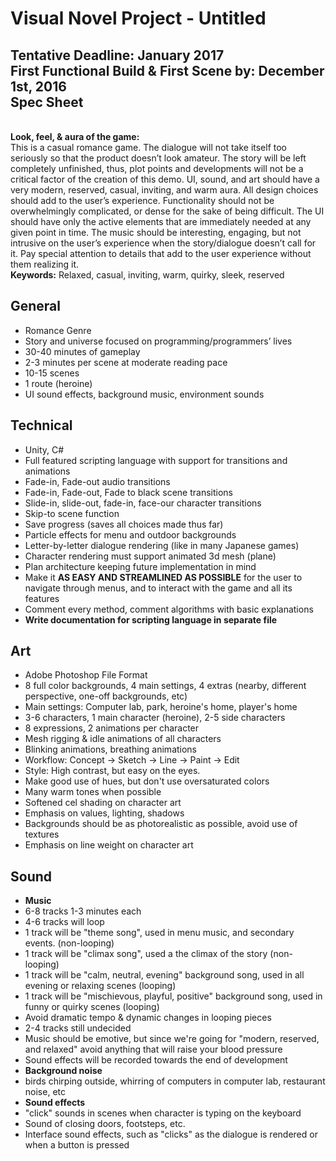 <h1><b>Visual Novel Project - Untitled<br></h1>
<h2>Tentative Deadline: January 2017<br>
First Functional Build & First Scene by: December 1st, 2016<br>
Spec Sheet<br>
</h2>
<br>
Look, feel, & aura of the game:<br></b>
This is a casual romance game. The dialogue will not take itself too seriously so that the product doesn’t look amateur. The story will be left completely unfinished, thus, plot points and developments will not be a critical factor of the creation of this demo. UI, sound, and art should have a very modern, reserved, casual, inviting, and warm aura. All design choices should add to the user’s experience. Functionality should not be overwhelmingly complicated, or dense for the sake of being difficult. The UI should have only the active elements that are immediately needed at any given point in time. The music should be interesting, engaging, but not intrusive on the user’s experience when the story/dialogue doesn’t call for it. Pay special attention to details that add to the user experience without them realizing it.<br>
<b>Keywords:</b> Relaxed, casual, inviting, warm, quirky, sleek, reserved<br>
<h2><b>General</b></h2>
<ul>
<li>Romance Genre</li>
<li>Story and universe focused on programming/programmers’ lives</li>
<li>30-40 minutes of gameplay</li>
<li>2-3 minutes per scene at moderate reading pace</li>
<li>10-15 scenes</li>
<li>1 route (heroine)</li>
<li>UI sound effects, background music, environment sounds</li>
</ul>
<h2><b>Technical</b></h2>
<ul>
<li>Unity, C#</li>
<li>Full featured scripting language with support for transitions and animations</li>
<li>Fade-in, Fade-out audio transitions</li>
<li>Fade-in, Fade-out, Fade to black scene transitions</li>
<li>Slide-in, slide-out, fade-in, face-our character transitions</li>
<li>Skip-to scene function</li>
<li>Save progress (saves all choices made thus far)</li>
<li>Particle effects for menu and outdoor backgrounds</li>
<li>Letter-by-letter dialogue rendering (like in many Japanese games)</li>
<li>Character rendering must support animated 3d mesh (plane)</li>
<li>Plan architecture keeping future implementation in mind</li>
<li>Make it <b>AS EASY AND STREAMLINED AS POSSIBLE</b> for the user to navigate through menus, and to interact with the game and all its features</li>
<li>Comment every method, comment algorithms with basic explanations</li>
<li><b>Write documentation for scripting language in separate file</b></li>
</ul>
<h2><b>Art</b></h2>
<ul>
<li>Adobe Photoshop File Format</li>
<li>8 full color backgrounds, 4 main settings, 4 extras (nearby, different perspective, one-off backgrounds, etc) </li>
<li>Main settings: Computer lab, park, heroine's home, player's home</li>
<li>3-6 characters, 1 main character (heroine), 2-5 side characters</li>
<li>8 expressions, 2 animations per character</li>
<li>Mesh rigging & idle animations of all characters</li>
<li>Blinking animations, breathing animations</li>
<li>Workflow: Concept -> Sketch -> Line -> Paint -> Edit</li>
<li>Style: High contrast, but easy on the eyes. </li>
<li>Make good use of hues, but don't use oversaturated colors</li>
<li>Many warm tones when possible</li>
<li>Softened cel shading on character art</li>
<li>Emphasis on values, lighting, shadows</li>
<li>Backgrounds should be as photorealistic as possible, avoid use of textures</li>
<li>Emphasis on line weight on character art</li>
</ul>
<h2><b>Sound</b></h2>
<ul>
<li><b>Music</b></li>
<li>6-8 tracks 1-3 minutes each</li>
<li>4-6 tracks will loop</li>
<li>1 track will be "theme song", used in menu music, and secondary events. (non-looping) </li>
<li>1 track will be "climax song", used a the climax of the story (non-looping)</li>
<li>1 track will be "calm, neutral, evening" background song, used in all evening or relaxing scenes (looping)</li>
<li>1 track will be "mischievous, playful, positive" background song, used in funny or quirky scenes (looping)</li>
<li>Avoid dramatic tempo & dynamic changes in looping pieces</li>
<li>2-4 tracks still undecided</li>
<li>Music should be emotive, but since we're going for "modern, reserved, and relaxed" avoid anything that will raise your blood pressure</li>
<li>Sound effects will be recorded towards the end of development</li>
<li><b>Background noise</b> </li>
<li>birds chirping outside, whirring of computers in computer lab, restaurant noise, etc</li>
<li><b>Sound effects</b></li>
<li>"click" sounds in scenes when character is typing on the keyboard</li>
<li>Sound of closing doors, footsteps, etc.</li>
<li>Interface sound effects, such as "clicks" as the dialogue is rendered or when a button is pressed</li>
</ul>
